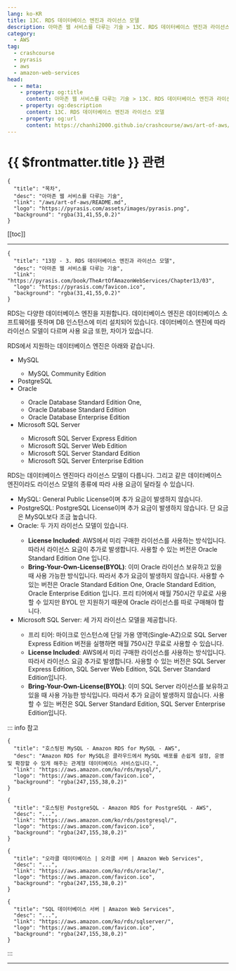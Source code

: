 ```yaml
---
lang: ko-KR
title: 13C. RDS 데이터베이스 엔진과 라이선스 모델
description: 아마존 웹 서비스를 다루는 기술 > 13C. RDS 데이터베이스 엔진과 라이선스 모델
category:
  - AWS
tag: 
  - crashcourse
  - pyrasis
  - aws 
  - amazon-web-services
head:
  - - meta:
    - property: og:title
      content: 아마존 웹 서비스를 다루는 기술 > 13C. RDS 데이터베이스 엔진과 라이선스 모델
    - property: og:description
      content: 13C. RDS 데이터베이스 엔진과 라이선스 모델
    - property: og:url
      content: https://chanhi2000.github.io/crashcourse/aws/art-of-aws/13C.html
---
```


# {{ $frontmatter.title }} 관련

```component VPCard
{
  "title": "목차",
  "desc": "아마존 웹 서비스를 다루는 기술",
  "link": "/aws/art-of-aws/README.md",
  "logo": "https://pyrasis.com/assets/images/pyrasis.png",
  "background": "rgba(31,41,55,0.2)"
}
```

[[toc]]

---

```component VPCard
{
  "title": "13장 - 3. RDS 데이터베이스 엔진과 라이선스 모델",
  "desc": "아마존 웹 서비스를 다루는 기술",
  "link": "https://pyrasis.com/book/TheArtOfAmazonWebServices/Chapter13/03",
  "logo": "https://pyrasis.com/favicon.ico",
  "background": "rgba(31,41,55,0.2)"
}
```

RDS는 다양한 데이터베이스 엔진을 지원합니다. 데이터베이스 엔진은 데이터베이스 소프트웨어를 뜻하며 DB 인스턴스에 미리 설치되어 있습니다. 데이터베이스 엔진에 따라 라이선스 모델이 다르며 사용 요금 또한, 차이가 있습니다.

RDS에서 지원하는 데이터베이스 엔진은 아래와 같습니다.

- <FontIcon icon="iconfont icon-mysql"/>MySQL
  - MySQL Community Edition
- <FontIcon icon="iconfont icon-postgresql"/>PostgreSQL
- <FontIcon icon="iconfont icon-oracle"/>Oracle
  - Oracle Database Standard Edition One,
  - Oracle Database Standard Edition
  - Oracle Database Enterprise Edition
- <FontIcon icon="iconfont icon-sqlserver"/>Microsoft SQL Server
  - Microsoft SQL Server Express Edition
  - Microsoft SQL Server Web Edition
  - Microsoft SQL Server Standard Edition
  - Microsoft SQL Server Enterprise Edition

RDS는 데이터베이스 엔진마다 라이선스 모델이 다릅니다. 그리고 같은 데이터베이스 엔진이라도 라이선스 모델의 종류에 따라 사용 요금이 달라질 수 있습니다.

- <FontIcon icon="iconfont icon-mysql"/>MySQL: General Public License이며 추가 요금이 발생하지 않습니다.
- <FontIcon icon="iconfont icon-postgresql"/>PostgreSQL: PostgreSQL License이며 추가 요금이 발생하지 않습니다. 단 요금은 MySQL보다 조금 높습니다.
- <FontIcon icon="iconfont icon-oracle"/>Oracle: 두 가지 라이선스 모델이 있습니다.
  - **License Included**: AWS에서 미리 구매한 라이선스를 사용하는 방식입니다. 따라서 라이선스 요금이 추가로 발생합니다. 사용할 수 있는 버전은 Oracle Standard Edition One 입니다.
  - **Bring-Your-Own-License(BYOL)**: 이미 Oracle 라이선스 보유하고 있을 때 사용 가능한 방식입니다. 따라서 추가 요금이 발생하지 않습니다. 사용할 수 있는 버전은 Oracle Standard Edition One, Oracle Standard Edition, Oracle Enterprise Edition 입니다. 프리 티어에서 매월 750시간 무료로 사용할 수 있지만 BYOL 만 지원하기 때문에 Oracle 라이선스를 따로 구매해야 합니다.
- <FontIcon icon="iconfont icon-sqlserver"/>Microsoft SQL Server: 세 가지 라이선스 모델을 제공합니다.
  - 프리 티어: 마이크로 인스턴스에 단일 가용 영역(Single-AZ)으로 SQL Server Express Edition 버전을 실행하면 매월 750시간 무료로 사용할 수 있습니다.
  - **License Included**: AWS에서 미리 구매한 라이선스를 사용하는 방식입니다. 따라서 라이선스 요금 추가로 발생합니다. 사용할 수 있는 버전은 SQL Server Express Edition, SQL Server Web Edition, SQL Server Standard Edition입니다.
  - **Bring-Your-Own-License(BYOL)**: 이미 SQL Server 라이선스를 보유하고 있을 때 사용 가능한 방식입니다. 따라서 추가 요금이 발생하지 않습니다. 사용할 수 있는 버전은 SQL Server Standard Edition, SQL Server Enterprise Edition입니다.

::: info 참고

```component VPCard
{
  "title": "호스팅된 MySQL - Amazon RDS for MySQL - AWS",
  "desc": "Amazon RDS for MySQL은 클라우드에서 MySQL 배포를 손쉽게 설정, 운영 및 확장할 수 있게 해주는 관계형 데이터베이스 서비스입니다.",
  "link": "https://aws.amazon.com/ko/rds/mysql/",
  "logo": "https://aws.amazon.com/favicon.ico",
  "background": "rgba(247,155,38,0.2)"
}
```

```component VPCard
{
  "title": "호스팅된 PostgreSQL - Amazon RDS for PostgreSQL - AWS",
  "desc": "...",
  "link": "https://aws.amazon.com/ko/rds/postgresql/",
  "logo": "https://aws.amazon.com/favicon.ico",
  "background": "rgba(247,155,38,0.2)"
}
```

```component VPCard
{
  "title": "오라클 데이터베이스 | 오라클 서버 | Amazon Web Services",
  "desc": "...",
  "link": "https://aws.amazon.com/ko/rds/oracle/",
  "logo": "https://aws.amazon.com/favicon.ico",
  "background": "rgba(247,155,38,0.2)"
}
```

```component VPCard
{
  "title": "SQL 데이터베이스 서버 | Amazon Web Services",
  "desc": "...",
  "link": "https://aws.amazon.com/ko/rds/sqlserver/",
  "logo": "https://aws.amazon.com/favicon.ico",
  "background": "rgba(247,155,38,0.2)"
}
```

:::

---

<TagLinks />